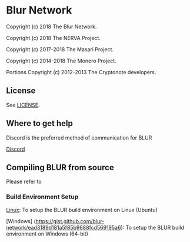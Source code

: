 # Blur Network 

Copyright (c) 2018 The Blur Network.

Copyright (c) 2018 The NERVA Project.

Copyright (c) 2017-2018 The Masari Project.

Copyright (c) 2014-2018 The Monero Project.

Portions Copyright (c) 2012-2013 The Cryptonote developers.


## License

See [LICENSE](LICENSE).

## Where to get help

Discord is the preferred method of communication for BLUR

[Discord](https://discord.gg/ft46QmK)

## Compiling BLUR from source

Please refer to

### Build Environment Setup

[Linux](https://gist.github.com/blur-network/4e7692e9ab78737a9293917f19c36dab): To setup the BLUR build environment on Linux (Ubuntu)

[Windows] (https://gist.github.com/blur-network/ead3189d181a5f85b9688fcd569195a6): To setup the BLUR build environment on Windows (64-bit)

